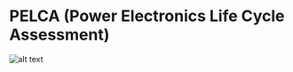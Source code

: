 # PELCA (Power Electronics Life Cycle Assessment)
 ![alt text](https://github.com/Briacbaudais/PELCA/Images/logo.png?raw=true)
